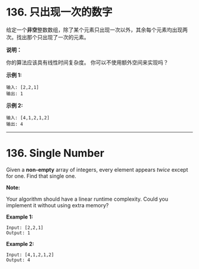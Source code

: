 # 136. 只出现一次的数字

给定一个**非空**整数数组，除了某个元素只出现一次以外，其余每个元素均出现两次。找出那个只出现了一次的元素。

**说明：**

你的算法应该具有线性时间复杂度。 你可以不使用额外空间来实现吗？

**示例 1:**

```()
输入: [2,2,1]
输出: 1
```

**示例 2:**

```()
输入: [4,1,2,1,2]
输出: 4
```

***

# 136. Single Number

Given a **non-empty** array of integers, every element appears *twice* except for one. Find that single one.

**Note:**

Your algorithm should have a linear runtime complexity. Could you implement it without using extra memory?

**Example 1:**

```()
Input: [2,2,1]
Output: 1
```

**Example 2:**

```()
Input: [4,1,2,1,2]
Output: 4
```
